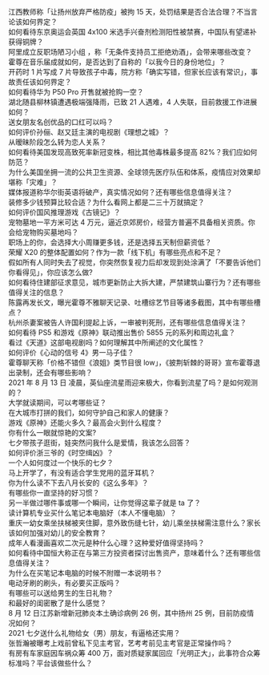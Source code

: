 江西教师称「让扬州放弃严格防疫」被拘 15 天，处罚结果是否合法合理？不当言论该如何界定？  
如何看待东京奥运会英国 4x100 米选手兴奋剂检测阳性被禁赛，中国队有望递补获得铜牌？  
阿里成立反职场陋习小组 ，称「无条件支持员工拒绝劝酒」，会带来哪些改变？  
霍尊在音乐届成就如何，是否达到了自称的「以我今日的身份地位」？  
开药时 1 片写成 7 片导致孩子中毒，院方称「确实写错，但家长应该有常识」，事故责任该如何界定？  
如何看待华为 P50 Pro 开售就被抢购一空？  
湖北随县柳林镇遭遇极端强降雨，已致 21 人遇难，4 人失联，目前救援工作进展如何？  
送女朋友名创优品的口红可以吗？  
如何评价孙俪、赵又廷主演的电视剧《理想之城》？  
从暧昧阶段怎么转为恋人关系？  
如何看待美国发现高致死率新冠变株，相比其他毒株最多提高 82%？我们应如何防范？  
为什么美国坐拥一流的公共卫生资源、全球领先医疗队伍和体系，疫情应对效果却堪称「灾难」？  
媒体报道称华尔街英语将破产，真实情况如何？还有哪些信息值得关注？  
装修多少钱预算比较合适？为什么看网上都是二三十万就搞定？  
如何评价国风推理游戏《古镜记》？  
宠物墓地一平方米可达 4 万元，逼近京郊房价，经营方普遍不具备相关资质。你会给宠物购买墓地吗？  
职场上的你，会选择大小周赚更多钱，还是选择五天制但薪资低？  
荣耀 X20 的整体配置如何？作为一款「线下机」有哪些亮点和不足？  
假如所有人同时失去了视觉，你突然恢复视力后却发现到处涂满了「不要告诉他们你看得见」，你应该怎么做?  
如何看待住建部征求意见，城市更新防止大拆大建，严禁建筑山寨行为？还有哪些值得关注的信息？  
陈露再发长文，曝光霍尊不雅聊天记录、吐槽综艺节目等诸多截图，其中有哪些槽点？  
杭州杀妻案被告人许国利提起上诉，一审被判死刑，还有哪些信息值得关注？  
如何看待 PS5 和游戏《原神》联动推出售价 5855 元的系列和周边礼盒？  
看过《天道》这部电视剧吗？如何理解其中所阐述的文化属性？  
如何评价《心动的信号 4》男一马子佳？  
霍尊聊天称「价格不错但《浪姐》类节目很 low」，《披荆斩棘的哥哥》宣布霍尊退出录制，还会有哪些影响？  
2021 年 8 月 13 日 凌晨，英仙座流星雨迎来极大，你看到流星了吗？是如何观测的？  
大学就读期间，可以考哪些证？  
在大城市打拼的我们，如何守护自己和家人的健康？  
游戏《原神》还能火多久？最高会火到什么程度？  
你有什么一眼就惊艳的文案?  
七夕带孩子逛街，娃突然问我什么是爱情，我该怎么回答？  
如何评价浙三爷的《时空缉凶》？  
一个人如何度过一个快乐的七夕？  
马上开学了，有没有适合学生党用的蓝牙耳机？  
你为什么读不下去八月长安的《这么多年》？  
有哪些你一直坚持的好习惯？  
另一半做过哪件事或哪一个瞬间，让你觉得这辈子就是 ta 了？  
读计算机专业买什么笔记本电脑好（本人不懂电脑）？  
重庆一幼女乘坐扶梯被夹住脚，意外致伤缝七针，幼儿乘坐扶梯需注意什么？家长该如何加强对幼儿的安全教育？  
成年人看漫画喜欢二次元是种什么心理？这种爱好值得坚持吗？  
如何看待中国恒大称正在与第三方投资者探讨出售资产，意味着什么？还有哪些信息值得关注？  
为什么在买笔记本电脑的时候不附赠一本说明书？  
电动牙刷的刷头，有必要买正版吗？  
有哪些可以送给男生的生日礼物？  
和最好的闺密散了是什么感觉？  
8 月 12 日江苏新增新冠肺炎本土确诊病例 26 例，其中扬州 25 例，目前防疫情况如何？  
2021 七夕送什么礼物给女（男）朋友，有逼格还实用？  
张哲瀚被曝考上戏前曾私下见主考官，艺考考前见主考官是正常操作吗？  
有房有车家庭因车祸众筹 400 万，面对质疑家属回应「光明正大」，此事符合众筹标准吗？平台该做些什么？  
